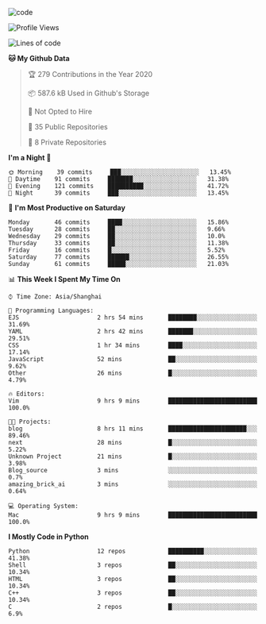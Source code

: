 
<!--
**liuyaanng/liuyaanng** is a ✨ _special_ ✨ repository because its `README.md` (this file) appears on your GitHub profile.

Here are some ideas to get you started:

- 🔭 I’m currently working on ...
- 🌱 I’m currently learning ...
- 👯 I’m looking to collaborate on ...
- 🤔 I’m looking for help with ...
- 💬 Ask me about ...
- 📫 How to reach me: ...
- 😄 Pronouns: ...
- ⚡ Fun fact: ...
-->


![code](https://cdn.jsdelivr.net/gh/liuyaanng/liuyaanng@1.0/code.gif) 

<!--START_SECTION:waka-->
![Profile Views](http://img.shields.io/badge/Profile%20Views-3-blue)

![Lines of code](https://img.shields.io/badge/From%20Hello%20World%20I%27ve%20Written-1.4%20million%20lines%20of%20code-blue)

**🐱 My Github Data** 

> 🏆 279 Contributions in the Year 2020
 > 
> 📦 587.6 kB Used in Github's Storage 
 > 
> 🚫 Not Opted to Hire
 > 
> 📜 35 Public Repositories 
 > 
> 🔑 8 Private Repositories  

**I'm a Night 🦉** 

```text
🌞 Morning    39 commits     ███░░░░░░░░░░░░░░░░░░░░░░   13.45% 
🌆 Daytime    91 commits     ███████░░░░░░░░░░░░░░░░░░   31.38% 
🌃 Evening    121 commits    ██████████░░░░░░░░░░░░░░░   41.72% 
🌙 Night      39 commits     ███░░░░░░░░░░░░░░░░░░░░░░   13.45%

```
📅 **I'm Most Productive on Saturday** 

```text
Monday       46 commits     ████░░░░░░░░░░░░░░░░░░░░░   15.86% 
Tuesday      28 commits     ██░░░░░░░░░░░░░░░░░░░░░░░   9.66% 
Wednesday    29 commits     ██░░░░░░░░░░░░░░░░░░░░░░░   10.0% 
Thursday     33 commits     ██░░░░░░░░░░░░░░░░░░░░░░░   11.38% 
Friday       16 commits     █░░░░░░░░░░░░░░░░░░░░░░░░   5.52% 
Saturday     77 commits     ██████░░░░░░░░░░░░░░░░░░░   26.55% 
Sunday       61 commits     █████░░░░░░░░░░░░░░░░░░░░   21.03%

```


📊 **This Week I Spent My Time On** 

```text
⌚︎ Time Zone: Asia/Shanghai

💬 Programming Languages: 
EJS                      2 hrs 54 mins       ████████░░░░░░░░░░░░░░░░░   31.69% 
YAML                     2 hrs 42 mins       ███████░░░░░░░░░░░░░░░░░░   29.51% 
CSS                      1 hr 34 mins        ████░░░░░░░░░░░░░░░░░░░░░   17.14% 
JavaScript               52 mins             ██░░░░░░░░░░░░░░░░░░░░░░░   9.62% 
Other                    26 mins             █░░░░░░░░░░░░░░░░░░░░░░░░   4.79%

🔥 Editors: 
Vim                      9 hrs 9 mins        █████████████████████████   100.0%

🐱‍💻 Projects: 
blog                     8 hrs 11 mins       ██████████████████████░░░   89.46% 
next                     28 mins             █░░░░░░░░░░░░░░░░░░░░░░░░   5.22% 
Unknown Project          21 mins             █░░░░░░░░░░░░░░░░░░░░░░░░   3.98% 
Blog_source              3 mins              ░░░░░░░░░░░░░░░░░░░░░░░░░   0.7% 
amazing_brick_ai         3 mins              ░░░░░░░░░░░░░░░░░░░░░░░░░   0.64%

💻 Operating System: 
Mac                      9 hrs 9 mins        █████████████████████████   100.0%

```

**I Mostly Code in Python** 

```text
Python                   12 repos            ██████████░░░░░░░░░░░░░░░   41.38% 
Shell                    3 repos             ██░░░░░░░░░░░░░░░░░░░░░░░   10.34% 
HTML                     3 repos             ██░░░░░░░░░░░░░░░░░░░░░░░   10.34% 
C++                      3 repos             ██░░░░░░░░░░░░░░░░░░░░░░░   10.34% 
C                        2 repos             █░░░░░░░░░░░░░░░░░░░░░░░░   6.9%

```



<!--END_SECTION:waka-->
